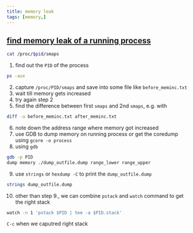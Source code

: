 ```yaml
---
title: memory leak
tags: [memory,]
---
```


## [find memory leak of a running process](https://unix.stackexchange.com/questions/36450/how-can-i-find-a-memory-leak-of-a-running-process) ##

```sh
cat /proc/$pid/smaps
```


1. find out the `PID` of the process
```sh
ps -aux
```
2. capture `/proc/PID/smaps` and save into some file like `before_meminc.txt`
3. wait till memory gets increased
4. try again step 2
5. find the difference between first `smaps` and 2nd `smaps`, e.g. with
```sh
diff -u before_meminc.txt after_meminc.txt
```
6. note down the address range where memory got increased
7. use GDB to dump memory on running process or get the coredump using `gcore -o process`
8. using `gdb`
```sh
gdb -p PID
dump memory ./dump_outfile.dump range_lower range_upper
```
9. use `strings` or `hexdump -C` to print the `dump_outfile.dump`
```sh
strings dump_outfile.dump
```
10. other than step 9., we can combine `pstack` and `watch` command to get the right stack
```sh
watch -n 1 'pstack $PID | tee -a $PID.stack'
```
`C-c` when we caputred right stack

    
